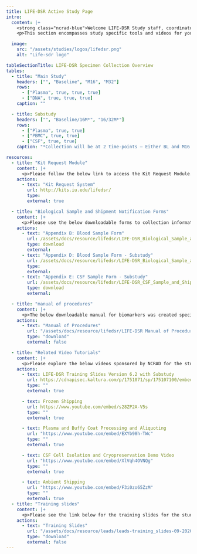 ```yaml
---
title: LIFE-DSR Active Study Page
intro:
  content: |+
    <strong class="ncrad-blue">Welcome LIFE-DSR Study staff, coordinators, and PI's.</strong>
    <p>This section encompasses study specific tools and videos for your reference. If you have any questions, comments, or new ideas please contact NCRAD by email or phone (800) 526-2839 or directly at (317) 278-1170.</p>

  image:
    src: "/assets/studies/logos/lifedsr.png"
    alt: "Life-sdr logo"

tableSectionTitle: LIFE-DSR Specimen Collection Overview
tables:
  - title: "Main Study"
    headers: ["", "Baseline", "M16", "M32"]
    rows:
      - ["Plasma", true, true, true]
      - ["DNA", true, true, true]
    caption: ""

  - title: Substudy
    headers: ["", "Baseline/16M*", "16/32M*"]
    rows:
      - ["Plasma", true, true]
      - ["PBMC", true, true]
      - ["CSF", true, true]
    caption: "*Collection will be at 2 time-points – Either BL and M16 OR M16 and M32."

resources:
  - title: "Kit Request Module"
    content: |+
      <p>Please follow the below link to access the Kit Request Module. This link will direct you to a REDCap database where study coordinators and staff may request kits, individual supplies, and/or labels. Study related sites will use the same link for ordering supplies related to blood-based samples and for CSF. Please allow a total of two weeks for kit requests to be compiled and delivered to your site.</p>
    actions:
      - text: "Kit Request System"
        url: http://kits.iu.edu/lifedsr/
        type:
        external: true

  - title: "Biological Sample and Shipment Notification Forms"
    content: |+
      <p>Please use the below downloadable forms to collection information on specimen patient demographics, collection, and processing. We respectfully ask that all completed forms be emailed (alzstudy@iu.edu) or faxed (317-321-2003) prior to shipment. If you complete the form on the website, you can choose to have it emailed automatically to us. We also ask that all shipments include a hard copy of each sample form.</p>
    actions:
      - text: "Appendix B: Blood Sample Form"
        url: /assets/docs/resource/lifedsr/LIFE-DSR_Biological_Sample_and_Shipment_Notification_Form_Appendix_B_4.2021.pdf
        type: download
        external:
      - text: "Appendix D: Blood Sample Form - Substudy"
        url: /assets/docs/resource/lifedsr/LIFE-DSR_Biological_Sample_and_Shipment_Notification_Form_Appendix_D_RNA_PBMC_only.pdf
        type:
        external:
      - text: "Appendix E: CSF Sample Form - Substudy"
        url: /assets/docs/resource/lifedsr/LIFE-DSR_CSF_Sample_and_Shipment_Notification_Form_Appendix_E_05.2021.pdf
        type: download
        external:

  - title: "manual of procedures"
    content: |+
      <p>The below downloadable manual for biomarkers was created specifically for the study. Please feel free to explore the manuals through the hyperlinked “Table of Contents”. Questions concerning any part of the manual may be directed to NCRAD at (alzstudy@iu.edu or 800-526-2839) for further clarification.</p>
    actions:
      - text: "Manual of Procedures"
        url: "/assets/docs/resource/lifedsr/LIFE-DSR Manual of Procedures Version 6.2.pdf"
        type: "download"
        external: false

  - title: "Related Video Tutorials"
    content: |+
      <p>Please explore the below videos sponsored by NCRAD for the study.</p>
    actions:
      - text: LIFE-DSR Training Slides Version 6.2 with Substudy
        url: https://cdnapisec.kaltura.com/p/1751071/sp/175107100/embedIframeJs/uiconf_id/26683571/partner_id/1751071?iframeembed=true&playerId=kaltura_player&entry_id=1_c15h8u5v&flashvars[streamerType]=auto&amp;flashvars[localizationCode]=en&amp;flashvars[leadWithHTML5]=true&amp;flashvars[sideBarContainer.plugin]=true&amp;flashvars[sideBarContainer.position]=left&amp;flashvars[sideBarContainer.clickToClose]=true&amp;flashvars[chapters.plugin]=true&amp;flashvars[chapters.layout]=vertical&amp;flashvars[chapters.thumbnailRotator]=false&amp;flashvars[streamSelector.plugin]=true&amp;flashvars[EmbedPlayer.SpinnerTarget]=videoHolder&amp;flashvars[dualScreen.plugin]=true&amp;flashvars[Kaltura.addCrossoriginToIframe]=true&amp;&wid=1_ci2hiz3l
        type: ""
        external: true

      - text: Frozen Shipping
        url: https://www.youtube.com/embed/s28ZP2A-V5s
        type: ""
        external: true

      - text: Plasma and Buffy Coat Processing and Aliquoting
        url: "https://www.youtube.com/embed/EXYb98h-TWc"
        type: ""
        external: true

      - text: CSF Cell Isolation and Cryopreservation Demo Video
        url: "https://www.youtube.com/embed/XlVqh4OVNQg"
        type: ""
        external: true

      - text: Ambient Shipping
        url: "https://www.youtube.com/embed/F3i0zo65ZzM"
        type: ""
        external: true
  - title: "Training slides"
    content: |+
      <p>Please see the link below for the training slides for the study.</p>
    actions:
      - text: "Training Slides"
        url: "/assets/docs/resource/leads/leads-training_slides-09-2020.pdf"
        type: "download"
        external: false
---
```


